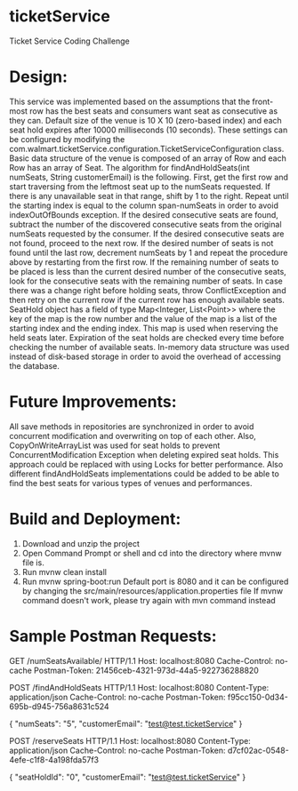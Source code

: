 # ticketService

Ticket Service Coding Challenge
# Design:
This service was implemented based on the assumptions that the front-most row has the best seats and consumers want seat as consecutive as they can. Default size of the venue is 10 X 10 (zero-based index) and each seat hold expires after 10000 milliseconds (10 seconds). These settings can be configured by modifying the com.walmart.ticketService.configuration.TicketServiceConfiguration class. 
Basic data structure of the venue is composed of an array of Row and each Row has an array of Seat. The algorithm for findAndHoldSeats(int numSeats, String customerEmail) is the following. First, get the first row and start traversing from the leftmost seat up to the numSeats requested. If there is any unavailable seat in that range, shift by 1 to the right. Repeat until the starting index is equal to the column span-numSeats in order to avoid indexOutOfBounds exception. If the desired consecutive seats are found, subtract the number of the discovered consecutive seats from the original numSeats requested by the consumer. If the desired consecutive seats are not found, proceed to the next row. If the desired number of seats is not found until the last row, decrement numSeats by 1 and repeat the procedure above by restarting from the first row. If the remaining number of seats to be placed is less than the current desired number of the consecutive seats, look for the consecutive seats with the remaining number of seats. In case there was a change right before holding seats, throw ConflictException and then retry on the current row if the current row has enough available seats. SeatHold object has a field of type Map<Integer, List\<Point\>> where the key of the map is the row number and the value of the map is a list of the starting index and the ending index. This map is used when reserving the held seats later. Expiration of the seat holds are checked every time before checking the number of available seats. In-memory data structure was used instead of disk-based storage in order to avoid the overhead of accessing the database.

# Future Improvements:
All save methods in repositories are synchronized in order to avoid concurrent modification and overwriting on top of each other. Also, CopyOnWriteArrayList was used for seat holds to prevent ConcurrentModification Exception when deleting expired seat holds. This approach could be replaced with using Locks for better performance.
Also different findAndHoldSeats implementations could be added to be able to find the best seats for various types of venues and performances.

# Build and Deployment:
1.	Download and unzip the project
2.	Open Command Prompt or shell and cd into the directory where mvnw file is.
3.	Run mvnw clean install
4.	Run mvnw spring-boot:run
Default port is 8080 and it can be configured by changing the src/main/resources/application.properties file
If mvnw command doesn't work, please try again with mvn command instead

# Sample Postman Requests:
GET /numSeatsAvailable/ HTTP/1.1
Host: localhost:8080
Cache-Control: no-cache
Postman-Token: 21456ceb-4321-973d-44a5-922736288820

POST /findAndHoldSeats HTTP/1.1
Host: localhost:8080
Content-Type: application/json
Cache-Control: no-cache
Postman-Token: f95cc150-0d34-695b-d945-756a8631c524

{
	"numSeats": "5",
	"customerEmail": "test@test.ticketService"
}

POST /reserveSeats HTTP/1.1
Host: localhost:8080
Content-Type: application/json
Cache-Control: no-cache
Postman-Token: d7cf02ac-0548-4efe-c1f8-4a198fda57f3

{
	"seatHoldId": "0",
	"customerEmail": "test@test.ticketService"
}
